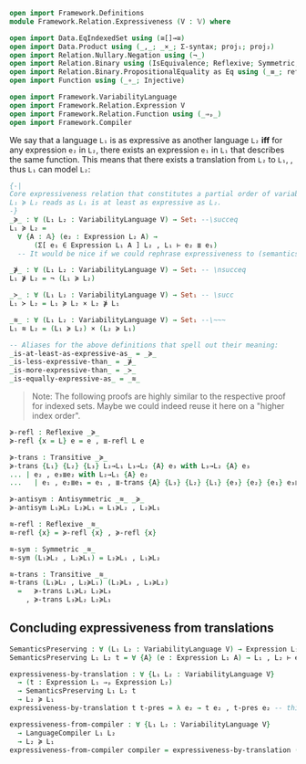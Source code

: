 ```agda
open import Framework.Definitions
module Framework.Relation.Expressiveness (V : 𝕍) where

open import Data.EqIndexedSet using (≅[]→≅)
open import Data.Product using (_,_; _×_; Σ-syntax; proj₁; proj₂)
open import Relation.Nullary.Negation using (¬_)
open import Relation.Binary using (IsEquivalence; Reflexive; Symmetric; Transitive; Antisymmetric)
open import Relation.Binary.PropositionalEquality as Eq using (_≡_; refl; sym; trans)
open import Function using (_∘_; Injective)

open import Framework.VariabilityLanguage
open import Framework.Relation.Expression V
open import Framework.Relation.Function using (_⇒ₚ_)
open import Framework.Compiler
```

We say that a language `L₁` is as expressive as another language `L₂` **iff** for any expression `e₂` in `L₂`, there exists an expression `e₁` in `L₁` that describes the same function.
This means that there exists a translation from `L₂` to `L₁`, , thus `L₁` can model `L₂`:
```agda
{-|
Core expressiveness relation that constitutes a partial order of variability languages.
L₁ ≽ L₂ reads as L₁ is at least as expressive as L₂.
-}
_≽_ : ∀ (L₁ L₂ : VariabilityLanguage V) → Set₁ --\succeq
L₁ ≽ L₂ =
  ∀ {A : 𝔸} (e₂ : Expression L₂ A) →
      (Σ[ e₁ ∈ Expression L₁ A ] L₂ , L₁ ⊢ e₂ ≣ e₁)
  -- It would be nice if we could rephrase expressiveness to (semantics L₂) ⊆ (semantics L₁) but first we have to generalize our multisets somehow to allow keys in the source set.

_⋡_ : ∀ (L₁ L₂ : VariabilityLanguage V) → Set₁ -- \nsucceq
L₁ ⋡ L₂ = ¬ (L₁ ≽ L₂)

_≻_ : ∀ (L₁ L₂ : VariabilityLanguage V) → Set₁ -- \succ
L₁ ≻ L₂ = L₁ ≽ L₂ × L₂ ⋡ L₁

_≋_ : ∀ (L₁ L₂ : VariabilityLanguage V) → Set₁ --\~~~
L₁ ≋ L₂ = (L₁ ≽ L₂) × (L₂ ≽ L₁)

-- Aliases for the above definitions that spell out their meaning:
_is-at-least-as-expressive-as_ = _≽_
_is-less-expressive-than_ = _⋡_
_is-more-expressive-than_ = _≻_
_is-equally-expressive-as_ = _≋_
```

> Note: The following proofs are highly similar to the respective proof for indexed sets.
> Maybe we could indeed reuse it here on a "higher index order".

```agda
≽-refl : Reflexive _≽_
≽-refl {x = L} e = e , ≣-refl L e

≽-trans : Transitive _≽_
≽-trans {L₁} {L₂} {L₃} L₂→L₁ L₃→L₂ {A} e₃ with L₃→L₂ {A} e₃
... | e₂ , e₃≣e₂ with L₂→L₁ {A} e₂
...   | e₁ , e₂≣e₁ = e₁ , ≣-trans {A} {L₃} {L₂} {L₁} {e₃} {e₂} {e₁} e₃≣e₂ e₂≣e₁

≽-antisym : Antisymmetric _≋_ _≽_
≽-antisym L₁≽L₂ L₂≽L₁ = L₁≽L₂ , L₂≽L₁

≋-refl : Reflexive _≋_
≋-refl {x} = ≽-refl {x} , ≽-refl {x}

≋-sym : Symmetric _≋_
≋-sym (L₁≽L₂ , L₂≽L₁) = L₂≽L₁ , L₁≽L₂

≋-trans : Transitive _≋_
≋-trans (L₁≽L₂ , L₂≽L₁) (L₂≽L₃ , L₃≽L₂)
  =   ≽-trans L₁≽L₂ L₂≽L₃
    , ≽-trans L₃≽L₂ L₂≽L₁
```

## Concluding expressiveness from translations

```agda
SemanticsPreserving : ∀ (L₁ L₂ : VariabilityLanguage V) → Expression L₁ ⇒ₚ Expression L₂ → Set₁
SemanticsPreserving L₁ L₂ t = ∀ {A} (e : Expression L₁ A) → L₁ , L₂ ⊢ e ≣ t e

expressiveness-by-translation : ∀ {L₁ L₂ : VariabilityLanguage V}
  → (t : Expression L₁ ⇒ₚ Expression L₂)
  → SemanticsPreserving L₁ L₂ t
  → L₂ ≽ L₁
expressiveness-by-translation t t-pres = λ e₂ → t e₂ , t-pres e₂ -- this implementation is very similar to ⊆[]→⊆

expressiveness-from-compiler : ∀ {L₁ L₂ : VariabilityLanguage V}
  → LanguageCompiler L₁ L₂
  → L₂ ≽ L₁
expressiveness-from-compiler compiler = expressiveness-by-translation (LanguageCompiler.compile compiler) (λ e → ≅[]→≅ (LanguageCompiler.preserves compiler e))
```

